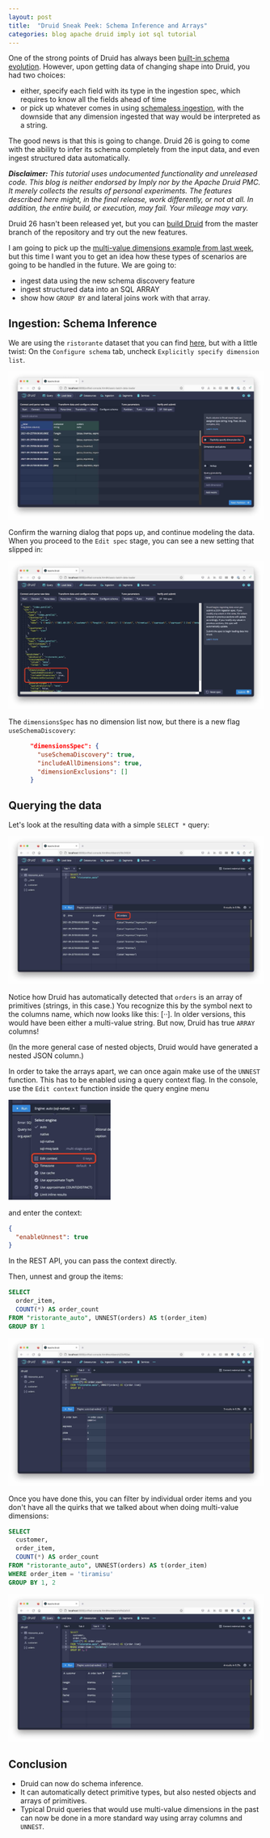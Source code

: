 ```yaml
---
layout: post
title:  "Druid Sneak Peek: Schema Inference and Arrays"
categories: blog apache druid imply iot sql tutorial
---
```


One of the strong points of Druid has always been [built-in schema evolution](/2021/08/13/experiments-with-schema-evolution-in-apache-druid/). However, upon getting data of changing shape into Druid, you had two choices:

- either, specify each field with its type in the ingestion spec, which requires to know all the fields ahead of time
- or pick up whatever comes in using [schemaless ingestion](https://druid.apache.org/docs/latest/ingestion/schema-design.html#schema-less-dimensions), with the downside that any dimension ingested that way would be interpreted as a string.

The good news is that this is going to change. Druid 26 is going to come with the ability to infer its schema completely from the input data, and even ingest structured data automatically.

_**Disclaimer:** This tutorial uses undocumented functionality and unreleased code. This blog is neither endorsed by Imply nor by the Apache Druid PMC. It merely collects the results of personal experiments. The features described here might, in the final release, work differently, or not at all. In addition, the entire build, or execution, may fail. Your mileage may vary._

Druid 26 hasn't been released yet, but you can [build Druid](https://druid.apache.org/docs/latest/development/build.html) from the master branch of the repository and try out the new features.

I am going to pick up the [multi-value dimensions example from last week](/2023/04/23/multivalue-dimensions-in-apache-druid-part-5/), but this time I want you to get an idea how these types of scenarios are going to be handled in the future. We are going to:

- ingest data using the new schema discovery feature
- ingest structured data into an SQL ARRAY
- show how `GROUP BY` and lateral joins work with that array. 

## Ingestion: Schema Inference

We are using the `ristorante` dataset that you can find [here](/2021/09/25/multivalue-dimensions-in-apache-druid-part-3/), but with a little twist: On the `Configure schema` tab, uncheck `Explicitly specify dimension list`.

![Set autodetect](/assets/2023-05-01-01-autodetect.jpg)

Confirm the warning dialog that pops up, and continue modeling the data. When you proceed to the `Edit spec` stage, you can see a new setting that slipped in:

![Autodetect](/assets/2023-05-01-02-useSchemaDiscovery.jpg)

The `dimensionsSpec` has no dimension list now, but there is a new flag `useSchemaDiscovery`:

```json
      "dimensionsSpec": {
        "useSchemaDiscovery": true,
        "includeAllDimensions": true,
        "dimensionExclusions": []
      }
```

## Querying the data

Let's look at the resulting data with a simple `SELECT *` query:

![Select all](/assets/2023-05-01-03-select-trueArray.jpg)

Notice how Druid has automatically detected that `orders` is an array of primitives (strings, in this case.) You recognize this by the symbol next to the columns name, which now looks like this:  \[&middot;&middot;\]. In older versions, this would have been either a multi-value string. But now, Druid has true `ARRAY` columns!

(In the more general case of nested objects, Druid would have generated a nested JSON column.)

In order to take the arrays apart, we can once again make use of the `UNNEST` function. This has to be enabled using a query context flag. In the console, use the `Edit context` function inside the query engine menu

<img src="/assets/2023-05-01-04-editcontext.jpg" width="40%" />

and enter the context:

```json
{
  "enableUnnest": true
}
```

In the REST API, you can pass the context directly.

Then, unnest and group the items:

```sql
SELECT 
  order_item, 
  COUNT(*) AS order_count
FROM "ristorante_auto", UNNEST(orders) AS t(order_item)
GROUP BY 1
```

![Select groupby](/assets/2023-05-01-05-groupby.jpg)

Once you have done this, you can filter by individual order items and you don't have all the quirks that we talked about when doing multi-value dimensions:

```sql
SELECT
  customer,
  order_item, 
  COUNT(*) AS order_count
FROM "ristorante_auto", UNNEST(orders) AS t(order_item)
WHERE order_item = 'tiramisu'
GROUP BY 1, 2
```

![Filtered groupby](/assets/2023-05-01-06-filter.jpg)

## Conclusion

- Druid can now do schema inference.
- It can automatically detect primitive types, but also nested objects and arrays of primitives.
- Typical Druid queries that would use multi-value dimensions in the past can now be done in a more standard way using array columns and `UNNEST`.
